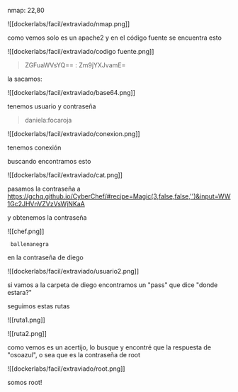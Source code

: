 nmap: 22,80

![[dockerlabs/facil/extraviado/nmap.png]]

como vemos solo es un apache2 y en el código fuente se encuentra esto

![[dockerlabs/facil/extraviado/codigo fuente.png]]

> ZGFuaWVsYQ== : Zm9jYXJvamE=

la sacamos:

![[dockerlabs/facil/extraviado/base64.png]]

tenemos usuario y contraseña
> daniela:focaroja

![[dockerlabs/facil/extraviado/conexion.png]]

tenemos conexión

buscando encontramos esto

![[dockerlabs/facil/extraviado/cat.png]]

pasamos la contraseña a https://gchq.github.io/CyberChef/#recipe=Magic(3,false,false,'')&input=WW1Gc2JHVnVZVzVsWjNKaA

y obtenemos la contraseña 

![[chef.png]]

     ballenanegra

en la contraseña de diego

![[dockerlabs/facil/extraviado/usuario2.png]]

si vamos a la carpeta de diego encontramos un "pass" que dice "donde estara?"

seguimos estas rutas

![[ruta1.png]]

![[ruta2.png]]

como vemos es un acertijo, lo busque y encontré que la respuesta de "osoazul", o sea que es la contraseña de root

![[dockerlabs/facil/extraviado/root.png]]

somos root!
